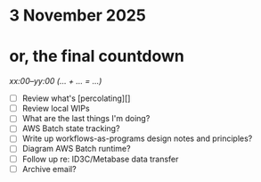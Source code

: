 # 3 November 2025
# or, the final countdown

_xx:00–yy:00 (… + … = …)_  

- [ ] Review what's [percolating][]
- [ ] Review local WIPs
- [ ] What are the last things I'm doing?
- [ ] AWS Batch state tracking?
- [ ] Write up workflows-as-programs design notes and principles?
- [ ] Diagram AWS Batch runtime?
- [ ] Follow up re: ID3C/Metabase data transfer
- [ ] Archive email?
